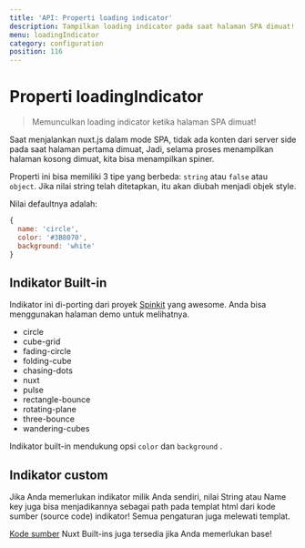```yaml
---
title: 'API: Properti loading indicator'
description: Tampilkan loading indicator pada saat halaman SPA dimuat!
menu: loadingIndicator
category: configuration
position: 116
---
```


# Properti loadingIndicator

> Memunculkan loading indicator ketika halaman SPA dimuat!

Saat menjalankan nuxt.js dalam mode SPA, tidak ada konten dari server side pada saat halaman pertama dimuat, Jadi, selama proses menampilkan halaman kosong dimuat, kita bisa menampilkan spiner.

Properti ini bisa memiliki 3 tipe yang berbeda: `string` atau `false` atau `object`. Jika nilai string telah ditetapkan, itu akan diubah menjadi objek style.

Nilai defaultnya adalah:

```js
{
  name: 'circle',
  color: '#3B8070',
  background: 'white'
}
```

## Indikator Built-in

Indikator ini di-porting dari proyek [Spinkit](http://tobiasahlin.com/spinkit) yang awesome. Anda bisa menggunakan halaman demo untuk melihatnya.

- circle
- cube-grid
- fading-circle
- folding-cube
- chasing-dots
- nuxt
- pulse
- rectangle-bounce
- rotating-plane
- three-bounce
- wandering-cubes

Indikator built-in mendukung opsi `color` dan `background` .

## Indikator custom

Jika Anda memerlukan indikator milik Anda sendiri, nilai String atau Name key juga bisa menjadikannya sebagai path pada templat html dari kode sumber (source code) indikator! Semua pengaturan juga melewati templat.

[Kode sumber](https://github.com/nuxt/nuxt.js/tree/dev/packages/vue-app/template/views/loading) Nuxt Built-ins juga tersedia jika Anda memerlukan base!
